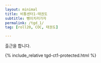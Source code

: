 ```yaml
---
layout: minimal
title: 비통센터1-태권도
subtitle: 뺑이치러가자
permalink: /tgd_1/
tag: [roll20, COC, 태권도]

---
```


출근을 합니다.

{% include_relative tgd-ct1-protected.html %}


